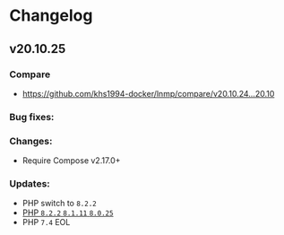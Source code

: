 # Changelog

## v20.10.25

### Compare

* https://github.com/khs1994-docker/lnmp/compare/v20.10.24...20.10

### Bug fixes:

### Changes:

* Require Compose v2.17.0+

### Updates:

* PHP switch to `8.2.2`
* [PHP `8.2.2` `8.1.11` `8.0.25`](https://www.php.net/ChangeLog-8.php#8.1.11)
* PHP `7.4` EOL
